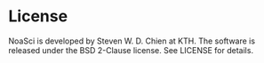 # License
NoaSci is developed by Steven W. D. Chien at KTH. The software is released under the BSD 2-Clause license. See LICENSE for details.
